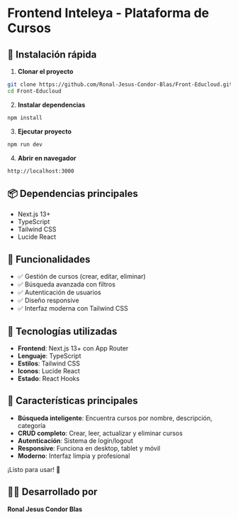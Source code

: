 # Frontend Inteleya - Plataforma de Cursos

## 🚀 Instalación rápida

1. **Clonar el proyecto**
```bash
git clone https://github.com/Ronal-Jesus-Condor-Blas/Front-Educloud.git
cd Front-Educloud
```

2. **Instalar dependencias**
```bash
npm install
```

3. **Ejecutar proyecto**
```bash
npm run dev
```

4. **Abrir en navegador**
```
http://localhost:3000
```

## 📦 Dependencias principales
- Next.js 13+
- TypeScript
- Tailwind CSS
- Lucide React

## 🎯 Funcionalidades
- ✅ Gestión de cursos (crear, editar, eliminar)
- ✅ Búsqueda avanzada con filtros
- ✅ Autenticación de usuarios
- ✅ Diseño responsive
- ✅ Interfaz moderna con Tailwind CSS

## 🔧 Tecnologías utilizadas
- **Frontend**: Next.js 13+ con App Router
- **Lenguaje**: TypeScript
- **Estilos**: Tailwind CSS
- **Iconos**: Lucide React
- **Estado**: React Hooks

## 🚀 Características principales
- **Búsqueda inteligente**: Encuentra cursos por nombre, descripción, categoría
- **CRUD completo**: Crear, leer, actualizar y eliminar cursos
- **Autenticación**: Sistema de login/logout
- **Responsive**: Funciona en desktop, tablet y móvil
- **Moderno**: Interfaz limpia y profesional

¡Listo para usar! 🎉

## 👨‍💻 Desarrollado por
**Ronal Jesus Condor Blas**
